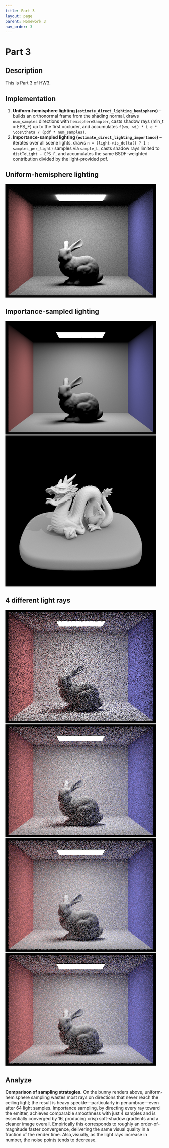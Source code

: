 ```yaml
---
title: Part 3
layout: page
parent: Homework 3
nav_order: 3
---
```


# Part 3

## Description

This is Part 3 of HW3.

## Implementation

1. **Uniform-hemisphere lighting (`estimate_direct_lighting_hemisphere`)** – builds an orthonormal frame from the shading normal, draws `num_samples` directions with `hemisphereSampler`, casts shadow rays (min_t = EPS_F) up to the first occluder, and accumulates `f(wo, wi) * L_e * \cos\theta / (pdf * num_samples)`.
2. **Importance-sampled lighting (`estimate_direct_lighting_importance`)** – iterates over all scene lights, draws `n = (light->is_delta() ? 1 : samples_per_light)` samples via `sample_L`, casts shadow rays limited to `distToLight - EPS_F`, and accumulates the same BSDF-weighted contribution divided by the light-provided pdf.

## Uniform-hemisphere lighting

![bunnyH64](CBbunny_H_64_32.png)

## Importance-sampled lighting

![bunny_H_64_32](bunny_64_32.png)
![dragon_H_64_32](dragon_64_32.png)

## 4 different light rays

![bunny_l1](bunny_l1.png)
![bunny_l4](bunny_l4.png)
![bunny_l16](bunny_l16.png)
![bunny_l64](bunny_l64.png)

## Analyze

**Comparison of sampling strategies.** On the bunny renders above, uniform-hemisphere sampling wastes most rays on directions that never reach the ceiling light; the result is heavy speckle—particularly in penumbrae—even after 64 light samples. Importance sampling, by directing every ray toward the emitter, achieves comparable smoothness with just 4 samples and is essentially converged by 16, producing crisp soft-shadow gradients and a cleaner image overall. Empirically this corresponds to roughly an order-of-magnitude faster convergence, delivering the same visual quality in a fraction of the render time. Also,visually, as the light rays increase in number, the noise points tends to decrease.
